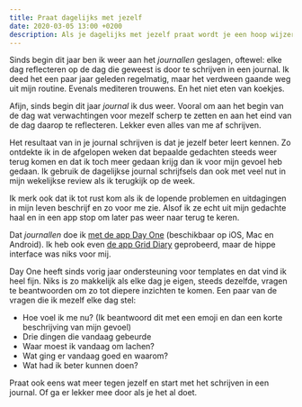 ```yaml
---
title: Praat dagelijks met jezelf
date: 2020-03-05 13:00 +0200
description: Als je dagelijks met jezelf praat wordt je een hoop wijzer.
---
```


Sinds begin dit jaar ben ik weer aan het _journallen_ geslagen, oftewel: elke dag reflecteren op de dag die geweest is door te schrijven in een journal. Ik deed het een paar jaar geleden regelmatig, maar het verdween gaande weg uit mijn routine. Evenals mediteren trouwens. En het niet eten van koekjes.

Afijn, sinds begin dit jaar _journal_ ik dus weer. Vooral om aan het begin van de dag wat verwachtingen voor mezelf scherp te zetten en aan het eind van de dag daarop te reflecteren. Lekker even alles van me af schrijven.

Het resultaat van in je journal schrijven is dat je jezelf beter leert kennen. Zo ontdekte ik in de afgelopen weken dat bepaalde gedachten steeds weer terug komen en dat ik toch meer gedaan krijg dan ik voor mijn gevoel heb gedaan. Ik gebruik de dagelijkse journal schrijfsels dan ook met veel nut in mijn wekelijkse review als ik terugkijk op de week.

Ik merk ook dat ik tot rust kom als ik de lopende problemen en uitdagingen in mijn leven beschrijf en zo voor me zie. Alsof ik ze echt uit mijn gedachte haal en in een app stop om later pas weer naar terug te keren.

Dat _journallen_ doe ik [met de app Day One](https://dayoneapp.com) (beschikbaar op iOS, Mac en Android). Ik heb ook even [de app Grid Diary](https://griddiaryapp.com) geprobeerd, maar de hippe interface was niks voor mij.

Day One heeft sinds vorig jaar ondersteuning voor templates en dat vind ik heel fijn. Niks is zo makkelijk als elke dag je eigen, steeds dezelfde, vragen te beantwoorden om zo tot diepere inzichten te komen. Een paar van de vragen die ik mezelf elke dag stel:

- Hoe voel ik me nu? (Ik beantwoord dit met een emoji en dan een korte beschrijving van mijn gevoel)
- Drie dingen die vandaag gebeurde
- Waar moest ik vandaag om lachen? 
- Wat ging er vandaag goed en waarom?
- Wat had ik beter kunnen doen?

Praat ook eens wat meer tegen jezelf en start met het schrijven in een journal. Of ga er lekker mee door als je het al doet.